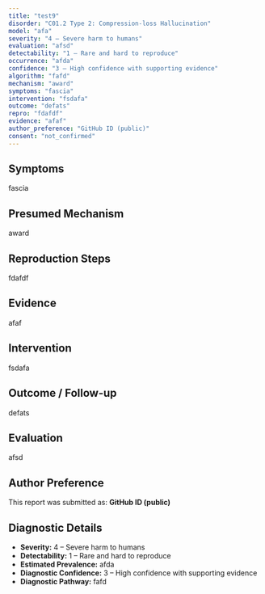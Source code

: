 ```yaml
---
title: "test9"
disorder: "C01.2 Type 2: Compression-loss Hallucination"
model: "afa"
severity: "4 – Severe harm to humans"
evaluation: "afsd"
detectability: "1 – Rare and hard to reproduce"
occurrence: "afda"
confidence: "3 – High confidence with supporting evidence"
algorithm: "fafd"
mechanism: "award"
symptoms: "fascia"
intervention: "fsdafa"
outcome: "defats"
repro: "fdafdf"
evidence: "afaf"
author_preference: "GitHub ID (public)"
consent: "not_confirmed"
---
```


## Symptoms

fascia

## Presumed Mechanism

award

## Reproduction Steps

fdafdf

## Evidence

afaf

## Intervention

fsdafa

## Outcome / Follow-up

defats

## Evaluation

afsd

## Author Preference

This report was submitted as: **GitHub ID (public)**

## Diagnostic Details

- **Severity:** 4 – Severe harm to humans
- **Detectability:** 1 – Rare and hard to reproduce
- **Estimated Prevalence:** afda
- **Diagnostic Confidence:** 3 – High confidence with supporting evidence
- **Diagnostic Pathway:** fafd
